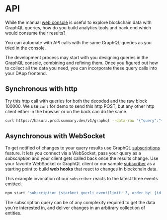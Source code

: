 # API

While the manual [web console](../../console) is useful to explore
blockchain data with GraphQL queries, how do you build analytics tools
and back end which would consume their results?

You can automate with API calls with the same GraphQL queries as you
tried in the console.

The development process may start with you designing queries in the
GraphQL console, combining and refining them. Once you figured out how
to collect all the data you need, you can incorporate these query calls
into your DApp frontend.

## Synchronous with http

Try this http call with queries for both the decoded and the raw block
100000\. We use `curl` for demo to send this http POST, but any other
http client either in the browser or on the back can do the same.

```bash
curl https://hasura.prod.summary.dev/v1/graphql --data-raw '{"query":"{starknet_goerli_block(where: {block_number: {_eq: 100000}}) { transactions { function entry_point_selector inputs { name type value } events { name transmitter_contract arguments { name type value decimal } } } } starknet_goerli_raw_block_by_pk(block_number: 100000) { raw }}"}'
```

## Asynchronous with WebSocket

To get notified of changes to your query results use GraphQL
[subscriptions](subscriptions.md) feature. It lets you connect via a
WebSocket, pass your query as a *subscription* and your client gets
called back once the results change. Use your favorite WebSocket or
GraphQL client or our sample
[subscriber](https://github.com/SummaryDev/subscriber) as a starting
point to build **web hooks** that react to changes in blockchain data.

This example invocation of our `subscriber` reacts to the latest three
events emitted.
 
```bash
npm start 'subscription {starknet_goerli_event(limit: 3, order_by: {id: desc}) {id, name}}'
```

The subscription query can be of any complexity required to get the data
you're interested in, and deliver changes in an arbitrary collection of
entities.
